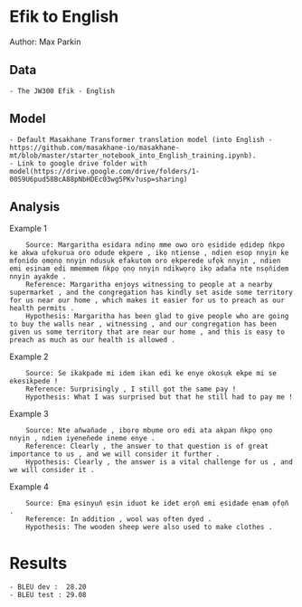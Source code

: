 # Efik to English

Author: Max Parkin

## Data

	- The JW300 Efik - English

## Model

	- Default Masakhane Transformer translation model (into English - https://github.com/masakhane-io/masakhane-mt/blob/master/starter_notebook_into_English_training.ipynb). 
	- Link to google drive folder with model(https://drive.google.com/drive/folders/1-00S9U6pud58BcA88pNbHDEc03wg5PKv?usp=sharing)

## Analysis

Example 1
```
	Source: Margaritha esidara ndinọ mme owo oro ẹsidide ẹdidep n̄kpọ ke akwa ufọkurua oro odude ekpere , ikọ ntiense , ndien esop nnyịn ke mfọnido ọmọnọ nnyịn ndusụk efakutom oro ẹkperede ufọk nnyịn , ndien emi esinam edi mmemmem n̄kpọ ọnọ nnyịn ndikwọrọ ikọ adan̄a nte nsọn̄idem nnyịn ayakde .
 	Reference: Margaritha enjoys witnessing to people at a nearby supermarket , and the congregation has kindly set aside some territory for us near our home , which makes it easier for us to preach as our health permits .
 	Hypothesis: Margaritha has been glad to give people who are going to buy the walls near , witnessing , and our congregation has been given us some territory that are near our home , and this is easy to preach as much as our health is allowed .
```

Example 2
```
	Source: Se ikakpade mi idem ikan edi ke enye okosụk ekpe mi se ekesikpede !
 	Reference: Surprisingly , I still got the same pay !
 	Hypothesis: What I was surprised but that he still had to pay me !
```

Example 3
```
	Source: Nte an̄wan̄ade , ibọrọ mbụme oro edi ata akpan n̄kpọ ọnọ nnyịn , ndien iyenen̄ede ineme enye .
 	Reference: Clearly , the answer to that question is of great importance to us , and we will consider it further .
 	Hypothesis: Clearly , the answer is a vital challenge for us , and we will consider it .
```

Example 4
```
	Source: Ẹma ẹsinyụn̄ ẹsịn iduot ke idet erọn̄ emi ẹsidade ẹnam ọfọn̄ .
 	Reference: In addition , wool was often dyed .
 	Hypothesis: The wooden sheep were also used to make clothes .
```

# Results
	- BLEU dev :  28.20 
	- BLEU test : 29.08
